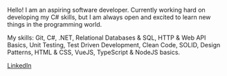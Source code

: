 Hello! I am an aspiring software developer. Currently working hard on developing my C# skills, but I am always open and excited to learn new things in the programming world.

My skills: Git, C#, .NET, Relational Databases & SQL, HTTP & Web API Basics, Unit Testing, Test Driven Development, Clean Code, SOLID, Design Patterns, HTML & CSS, VueJS, TypeScript & NodeJS basics.

[LinkedIn](https://www.linkedin.com/in/arturs-sliksans/)
